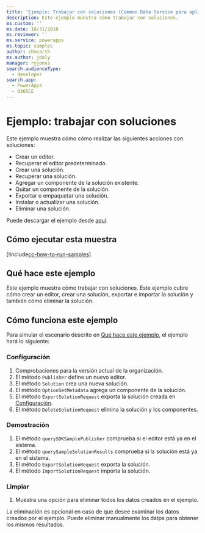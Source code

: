 ```yaml
---
title: 'Ejemplo: Trabajar con soluciones (Common Data Service para aplicaciones) | Microsoft Docs'
description: Este ejemplo muestra cómo trabajar con soluciones.
ms.custom: ''
ms.date: 10/31/2018
ms.reviewer: ''
ms.service: powerapps
ms.topic: samples
author: shmcarth
ms.author: jdaly
manager: ryjones
search.audienceType:
  - developer
search.app:
  - PowerApps
  - D365CE
---
```

# <a name="sample-work-with-solutions"></a>Ejemplo: trabajar con soluciones

<!-- https://docs.microsoft.com/en-us/dynamics365/customer-engagement/developer/sample-work-solutions -->

Este ejemplo muestra cómo cómo realizar las siguientes acciones con soluciones:

- Crear un editor.
- Recuperar el editor predeterminado.
- Crear una solución.
- Recuperar una solución.
- Agregar un componente de la solución existente.
- Quitar un componente de la solución.
- Exportar o empaquetar una solución.
- Instalar o actualizar una solución.
- Eliminar una solución.

Puede descargar el ejemplo desde [aquí](https://github.com/Microsoft/PowerApps-Samples/tree/master/cds/orgsvc/C%23/WorkwithSolutions).

## <a name="how-to-run-this-sample"></a>Cómo ejecutar esta muestra

[!include[cc-how-to-run-samples](../../includes/cc-how-to-run-samples.md)]

## <a name="what-this-sample-does"></a>Qué hace este ejemplo

Este ejemplo muestra cómo trabajar con soluciones. Este ejemplo cubre cómo crear un editor, crear una solución, exportar e importar la solución y también cómo eliminar la solución.

## <a name="how-this-sample-works"></a>Cómo funciona este ejemplo

Para simular el escenario descrito en [Qué hace este ejemplo](#what-this-sample-does), el ejemplo hará lo siguiente:

### <a name="setup"></a>Configuración

1. Comprobaciones para la versión actual de la organización.
1. El método `Publisher` define un nuevo editor. 
1. El método `Solution` crea una nueva solución.
1. El método `OptionSetMetadata` agrega un componente de la solución.
1. El método `ExportSolutionRequest` exporta la solución creada en [Configuración](#setup).
1. El método `DeleteSolutionRequest` elimina la solución y los componentes.


### <a name="demonstrate"></a>Demostración
1. El método `querySDKSamplePublisher` comprueba si el editor está ya en el sistema.
1. El método `querySampleSolutionResults` comprueba si la solución está ya en el sistema.
1. El método `ExportSolutionRequest` exporta la solución. 
1. El método `ImportSolutionRequest` importa la solución.

### <a name="clean-up"></a>Limpiar

1. Muestra una opción para eliminar todos los datos creados en el ejemplo.

La eliminación es opcional en caso de que desee examinar los datos creados por el ejemplo. Puede eliminar manualmente los datps para obtener los mismos resultados.
